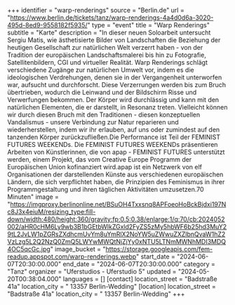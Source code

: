 +++
identifier = "warp-renderings"
source = "Berlin.de"
url = "https://www.berlin.de/tickets/tanz/warp-renderings-4a4d0d6a-3020-495d-8ed9-9558182f5935/"
type = "event"
title = "Warp Renderings"
subtitle = "Karte"
description = "In dieser neuen Soloarbeit untersucht Sergiu Matis, wie ästhetisierte Bilder von Landschaften die Beziehung der heutigen Gesellschaft zur natürlichen Welt verzerrt haben - von der Tradition der europäischen Landschaftsmalerei bis hin zu Fotografie, Satellitenbildern, CGI und virtueller Realität. Warp Renderings schlägt verschiedene Zugänge zur natürlichen Umwelt vor, indem es die ideologischen Verdrehungen, denen sie in der Vergangenheit unterworfen war, aufsucht und durchforscht. Diese Verzerrungen werden bis zum Bruch übertrieben, wodurch die Leinwand und der Bildschirm Risse und Verwerfungen bekommen. Der Körper wird durchlässig und kann mit den natürlichen Elementen, die er darstellt, in Resonanz treten. Vielleicht können wir durch diesen Bruch mit den Traditionen - diesen konzeptuellen Vandalismus - unsere Verbindung zur Natur reparieren und wiederherstellen, indem wir ihr erlauben, auf uns oder zumindest auf den tanzenden Körper zurückzufließen.Die Performance ist Teil der FEMINIST FUTURES WEEKENDs. Die FEMINIST FUTURES WEEKENDs präsentieren Arbeiten von Künstlerinnen, die von apap - FEMINIST FUTURES unterstützt werden, einem Projekt, das vom Creative Europe Programm der Europäischen Union kofinanziert wird.apap ist ein Netzwerk von elf Organisationen der darstellenden Künste aus verschiedenen europäischen Ländern, die sich verpflichtet haben, die Prinzipien des Feminismus in ihrer Programmgestaltung und ihren täglichen Aktivitäten umzusetzen.70 Minuten"
image = "https://imgproxy.berlinonline.net/BSuOH4Txxsnq8APFoeoHoBckBjdxi197Nc8J3x4eiuM/resizing_type:fill-down/width:480/height:360/gravity:fp:0.5:0.38/enlarge:1/q:70/cb:2024052002/aHR0cHM6Ly9wb3B1bGEtbWlkZGxld2FyZS5zMy5hbWF6b25hd3MuY29tL2JvLW1pZGRsZXdhcmUvYm8uYmRlX2NoYW5uZWwuZXZlbnQvaW1hZ2VzLzg5L2Q2NzQ0ZmQ5LWYwMWQtNjZjYy0xNTU5LTNmMWNhMDI3MDQ4OC5qcGc.jpg"
image_bucket = "https://storage.googleapis.com/fem-readup.appspot.com/warp-renderings.webp"
start_date = "2024-06-07T20:30:00.000"
end_date = "2024-06-07T20:30:00.000"
category = "Tanz"
organizer = "Uferstudios - Uferstudio 5"
updated = "2024-05-20T00:38:04.000"
languages = []
[contact]
location_street = "Badstraße 41a"
location_city = " 13357 Berlin-Wedding"
[location]
location_street = "Badstraße 41a"
location_city = " 13357 Berlin-Wedding"
+++